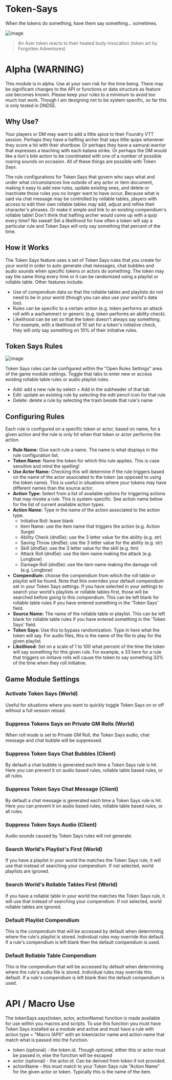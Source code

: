 # Token-Says
When the tokens do something, have them say something... sometimes.


![image](https://user-images.githubusercontent.com/22696153/126870404-1ed65d98-297f-4f9e-9d59-730b721f4e82.png)
> An Azer token reacts to their heated body invocation (token art by Forgotten Adventures)

# Alpha (WARNING)
This module is in alpha. Use at your own risk for the time being. There may be significant changes to the API or functions or data structure as feature use becomes known. Please keep your rules to a minimum to avoid too much lost work. Though I am designing not to be system specific, so far this is only tested in DND5E.

## Why Use?
Your players or DM may want to add a little spice to their Foundry VTT session. Perhaps they have a halfling archer that says little quips whenever they score a hit with their shortbow. Or perhaps they have a samurai warrior that expresses a teaching with each katana strike. Or perhaps the DM would like a lion's bite action to be coordinated with one of a number of possible roaring sounds on occasion. All of these things are possible with Token Says.

The rule configurations for Token Says that govern who says what and under what circumstances live outside of any actor or item document, making it easy to add new rules, update exisitng ones, and delete or inactivate those rules you no longer want to have occur. Because what is said via chat message may be controlled by rollable tables, players with access to edit their own rollable tables may add, adjust and refine their character's phrases. Or make it simple and link to an existing compendium's rollable table! Don't think that halfling archer would come up with a quip every time? No sweat! Set a likelihood for how often a token will say a particular rule and Token Says will only say something that percent of the time.

## How it Works
The Token Says feature uses a set of Token Says rules that you create for your world in order to auto generate chat messages, chat bubbles and audio sounds when specific tokens or actors do something. The token may say the same thing every time or it can be randomized using a playlist or rollable table. Other features include:
* Use of compendium data so that the rollable tables and playlists do not need to be in your world (though you can also use your world's data too).
* Rules can be specific to a certain action (e.g. token performs an attack roll with a warhammer) or generic (e.g. token performs an ability check).
* Likelihood can be set so that the token doesn't always say something. For example, with a likelihood of 10 set for a token's initiative check, they will only say something on 10% of their initiative rules.


## Token Says Rules

![image](https://user-images.githubusercontent.com/22696153/126869424-81ba223e-7113-4593-bf46-6337d57f3b6d.png)

Token Says rules can be configured within the "Open Rules Settings" area of the game module settings. Toggle that tabs to enter new or access existing rollable table rules or audio playlist rules.
* Add: add a new rule by select + Add in the subheader of that tab
* Edit: update an existing rule by selecting the edit pencil icon for that rule
* Delete: delete a rule by selecting the trash beside that rule's name


## Configuring Rules
Each rule is configured on a specific token or actor, based on name, for a given action and the rule is only hit when that token or actor performs the action. 
* **Rule Name:** Give each rule a name. The name is what displays in the rule configuration list.
* **Token Name:** Name the token for which this rule applies. This is case sensitive and mind the spelling!
* **Use Actor Name:** Checking this will determine if the rule triggers based on the name of the actor associated to the token (as opposed to using the token name). This is useful in situations where your tokens may have different names than the source actor.
* **Action Type:** Select from a list of available options for triggering actions that may invoke a rule. This is system-specific. See action name below for the list of current available action types.
* **Action Name:** Type in the name of the action associated to the action type.
  * Initiative Roll: leave blank
  * Item Name: use the item name that triggers the action (e.g. Action Surge)
  * Ability Check (dnd5e): use the 3 letter value for the ability (e.g. str)
  * Saving Throw (dnd5e): use the 3 letter value for the ability (e.g. str)
  * Skill (dnd5e): use the 3 letter value for the skill (e.g. itm)
  * Attack Roll (dnd5e): use the item name making the attack (e.g. Longbow)
  * Damage Roll (dnd5e): use the item name making the damage roll (e.g. Longbow)
* **Compendium:** choose the compendium from which the roll table or playlist will be found. Note that this overrides your default compendium set in your Token Says settings. If you have selected in your settings to search your world's playlists or rollable tables first, those will be searched before going to this compendium. This can be left blank for rollable table rules if you have entered something in the 'Token Says' field.
* **Source Name:** The name of the rollable table or playlist. This can be left blank for rollable table rules if you have entered something in the 'Token Says' field.
* **Token Says:** Use this to bypass randomization. Type in here what the token will say. For audio files, this is the name of the file to play for the given playlist.
* **Likelihood:** Set on a scale of 1 to 100 what percent of the time the token will say something for this given rule. For example, a 33 here for a rule that triggers on initiave rolls will cause the token to say something 33% of the time when they roll initiative.

## Game Module Settings

### Activate Token Says (World)
Useful for situations where you want to quickly toggle Token Says on or off without a full session reload.

### Suppress Tokens Says on Private GM Rolls (World)
When roll mode is set to Private GM Roll, the Token Says audio, chat message and chat bubble will be suppressed.

### Suppress Token Says Chat Bubbles (Client)
By default a chat bubble is generated each time a Token Says rule is hit. Here you can prevent it on audio based rules, rollable table based rules, or all rules.

### Suppress Token Says Chat Message (Client)
By default a chat message is generated each time a Token Says rule is hit. Here you can prevent it on audio based rules, rollable table based rules, or all rules.

### Suppress Token Says Audio (Client)
Audio sounds caused by Token Says rules will not generate.

### Search World's Playlist's First (World)
If you have a playlist in your world the matches the Token Says rule, it will use that instead of searching your compendium. If not selected, world playlists are ignored.

### Search World's Rollable Tables First (World)
If you have a rollable table in your world the matches the Token Says rule, it will use that instead of searching your compendium. If not selected, world rollable tables are ignored.

### Default Playlist Compendium
This is the compendium that will be accessed by default when determining where the rule's playlist is stored. Individual rules may override this default. If a rule's compendium is left blank then the default compendium is used.

### Default Rollable Table Compendium
This is the compendium that will be accessed by default when determining where the rule's audio file is stored. Individual rules may override this default. If a rule's compendium is left blank then the default compendium is used.

# API / Macro Use
The tokenSays.says(token, actor, actionName) function is made available for use within you macros and scripts. To use this function you must have Token Says installed as a module and active and must have a rule with action type = "Macro (API)" with an token/actor name and action name that match what is passed into the function.
* token (optional) - the token.id. Though optional, either this or actor must be passed in, else the function will be escaped
* actor (optional) - the actor.id. Can be derived from token if not provided.
* actionName - this must match to your Token Says rule "Action Name" for the given actor or token. Typically this is the name of the item.
